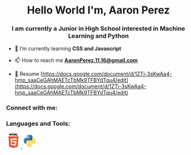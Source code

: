 <h1 align="center">Hello World I'm, Aaron Perez</h1>
<h3 align="center">I am currently a Junior in High School interested in Machine Learning and Python</h3>

- 🌱 I’m currently learning **CSS and Javascript**

- 📫 How to reach me **AaronPerez.11.16@gmail.com**

- 📄 Resume [https://docs.google.com/document/d/1ZTi-3sKwAa4-hmp_saaCeGAhMAETcTbMk9TFBYdTqu4/edit](https://docs.google.com/document/d/1ZTi-3sKwAa4-hmp_saaCeGAhMAETcTbMk9TFBYdTqu4/edit)

<h3 align="left">Connect with me:</h3>
<p align="left">
</p>

<h3 align="left">Languages and Tools:</h3>
<p align="left"> <a href="https://www.w3.org/html/" target="_blank" rel="noreferrer"> <img src="https://raw.githubusercontent.com/devicons/devicon/master/icons/html5/html5-original-wordmark.svg" alt="html5" width="40" height="40"/> </a> <a href="https://www.python.org" target="_blank" rel="noreferrer"> <img src="https://raw.githubusercontent.com/devicons/devicon/master/icons/python/python-original.svg" alt="python" width="40" height="40"/> </a> </p>


